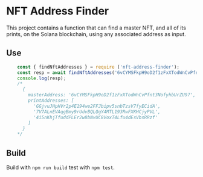# NFT Address Finder

This project contains a function that can find a master NFT, and all of its prints, on the Solana blockchain,
using any associated address as input.

## Use

```javascript
    const { findNftAddresses } = require ('nft-address-finder');
    const resp = await findNftAddresses('6vCYMSFkpH9oD2f1zFxXTodWnCvPfnt3NofyhbUrZU97');
    console.log(resp);
    /*
      {
        masterAddress: '6vCYMSFkpH9oD2f1zFxXTodWnCvPfnt3NofyhbUrZU97',
        printAddresses: [
          'GGjvuJHpHVr2p4E194we2FFJbipv5snbTzsV7fyECidA',
          '7V7ALnEVAqgBmy9rUdvBQLQgY4MTL193RwFXKHCjyPVL',
          '4i5nKhjTfuddPLEr2w8bNvUC8VoxT4Lfu4dEsVbsRRzf'
        ]
      }
    */
```

## Build 

Build with `npm run build` test with `npm test`.
